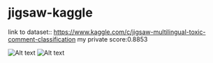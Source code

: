 # jigsaw-kaggle
link to dataset:: https://www.kaggle.com/c/jigsaw-multilingual-toxic-comment-classification
my private score:0.8853


![Alt text](/images/docs_page.png?raw=true)
![Alt text](/images/docs_page.png?raw=true)
